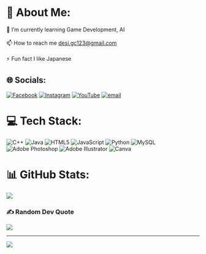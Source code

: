 # 💫 About Me:
🌱 I’m currently learning Game Development, AI<br><br>📫 How to reach me desi.gc123@gmail.com<br><br>⚡ Fun fact I like Japanese


## 🌐 Socials:
[![Facebook](https://img.shields.io/badge/Facebook-%231877F2.svg?logo=Facebook&logoColor=white)](https://www.facebook.com/yhans.adp) [![Instagram](https://img.shields.io/badge/Instagram-%23E4405F.svg?logo=Instagram&logoColor=white)](https://instagram.com/yhanes_adp) [![YouTube](https://img.shields.io/badge/YouTube-%23FF0000.svg?logo=YouTube&logoColor=white)](https://youtube.com/@Feurie) [![email](https://img.shields.io/badge/Email-D14836?logo=gmail&logoColor=white)](mailto:desi.gc123@gmail.com) 

# 💻 Tech Stack:
![C++](https://img.shields.io/badge/c++-%2300599C.svg?style=flat&logo=c%2B%2B&logoColor=white) ![Java](https://img.shields.io/badge/java-%23ED8B00.svg?style=flat&logo=openjdk&logoColor=white) ![HTML5](https://img.shields.io/badge/html5-%23E34F26.svg?style=flat&logo=html5&logoColor=white) ![JavaScript](https://img.shields.io/badge/javascript-%23323330.svg?style=flat&logo=javascript&logoColor=%23F7DF1E) ![Python](https://img.shields.io/badge/python-3670A0?style=flat&logo=python&logoColor=ffdd54) ![MySQL](https://img.shields.io/badge/mysql-4479A1.svg?style=flat&logo=mysql&logoColor=white) ![Adobe Photoshop](https://img.shields.io/badge/adobe%20photoshop-%2331A8FF.svg?style=flat&logo=adobe%20photoshop&logoColor=white) ![Adobe Illustrator](https://img.shields.io/badge/adobe%20illustrator-%23FF9A00.svg?style=flat&logo=adobe%20illustrator&logoColor=white) ![Canva](https://img.shields.io/badge/Canva-%2300C4CC.svg?style=flat&logo=Canva&logoColor=white)
# 📊 GitHub Stats:
![](https://github-readme-stats.vercel.app/api/top-langs/?username=Feuriee&theme=calm_pink&hide_border=true&include_all_commits=true&count_private=true&layout=compact)

### ✍️ Random Dev Quote
![](https://quotes-github-readme.vercel.app/api?type=horizontal&theme=radical)

---
[![](https://visitcount.itsvg.in/api?id=Feuriee&icon=7&color=10)](https://visitcount.itsvg.in)

<!-- Proudly created with GPRM ( https://gprm.itsvg.in ) -->

